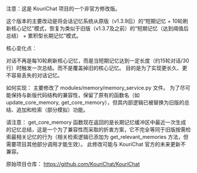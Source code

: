 注意：这是 KouriChat 项目的一个非官方修改版。

这个版本的主要改动是将会话记忆系统从原版（v1.3.9后）的“短期记忆 + 10轮刷新核心记忆”模式，恢复为类似于旧版（v1.3.7及之前）的“短期记忆（达到阈值后总结） + 累积型长期记忆”模式。

核心变化点：

对话不再是每10轮刷新核心记忆，而是当短期记忆达到一定长度（约15轮对话/30行）时触发一次总结。而不是覆盖掉旧的核心记忆。
目的是为了实现更长久、更不容易丢失的对话记忆。

如何实现：
主要修改了 modules/memory/memory_service.py 文件。
为了尽可能保持与新版代码结构的兼容性，保留了原有的函数名（如 update_core_memory, get_core_memory），但其内部逻辑已被替换为旧版的总结、追加和检索（部分模拟）功能。

请注意：
get_core_memory 函数现在返回的是长期记忆缓冲区中最近一次生成的记忆总结，这是一个为了兼容性而采取的折衷方案，它不完全等同于旧版按需检索最相关记忆的行为（相关检索逻辑已添加为 get_relevant_memories 方法，但需要项目其他部分调用才能生效）。
此修改可能与 KouriChat 官方的未来更新不兼容。

原始项目仓库： https://github.com/KouriChat/KouriChat
